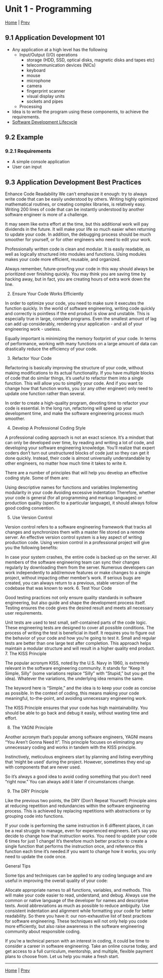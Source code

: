 # Unit 1 - Programming 

[Home](README.md) | [Prev](09_Algorithms.md)

## 9.1 Application Development 101

- Any application at a high level has the following
	- Input/Output (I/O) operations
		- storage (HDD, SSD, optical disks, magnetic disks and tapes etc)
		- telecommunication devices (NICs)
		- keyboard
		- mouse
		- microphone
		- camera
		- fingerprint scanner
		- visual display units
		- sockets and pipes
	- Processing
- Idea is to write the program using these components, to achieve the requirements.
- [Software Development Lifecycle](https://www.tutorialspoint.com/sdlc/sdlc_overview.htm)

## 9.2 Example

### 9.2.1 Requirements

- A simple console application
- User can input 

## 9.3 Application Development Best Practices

Enhance Code Readability
We can’t emphasize it enough: try to always write code that can be easily understood by others. Writing highly optimized mathematical routines, or creating complex libraries, is relatively easy. Writing 200 lines of code that can be instantly understood by another software engineer is more of a challenge.

It may seem like extra effort at the time, but this additional work will pay dividends in the future. It will make your life so much easier when returning to update your code. In addition, the debugging process should be much smoother for yourself, or for other engineers who need to edit your work.

Professionally written code is clean and modular. It is easily readable, as well as logically structured into modules and functions. Using modules makes your code more efficient, reusable, and organized.

Always remember, future-proofing your code in this way should always be prioritized over finishing quickly. You may think you are saving time by hacking away, but in fact, you are creating hours of extra work down the line.

2. Ensure Your Code Works Efficiently

In order to optimize your code, you need to make sure it executes the  function quickly. In the world of software engineering, writing code quickly and correctly is pointless if the end product is slow and unstable. This is especially true in large, complex programs. Even the smallest amount of lag can add up considerably, rendering your application - and all of your engineering work - useless.

Equally important is minimizing the memory footprint of your code. In terms of performance, working with many functions on a large amount of data can drastically reduce the efficiency of your code.

3. Refactor Your Code

Refactoring is basically improving the structure of your code, without making modifications to its actual functionality. If you have multiple blocks of code that do similar things, it’s useful to refactor them into a single function. This will allow you to simplify your code. And if you want to change how that function works, you (or any other engineer) only need to update one function rather than several.

In order to create a high-quality program, devoting time to refactor your code is essential. In the long run, refactoring will speed up your development time, and make the software engineering process much smoother.

4. Develop A Professional Coding Style

A professional coding approach is not an exact science. It’s a mindset that can only be developed over time, by reading and writing a lot of code, and developing your software engineering knowledge. You’ll realize that expert coders don’t turn out unstructured blocks of code just so they can get it done quickly. Instead, their code is almost universally understandable by other engineers, no matter how much time it takes to write it.

There are a number of principles that will help you develop an effective coding style. Some of them are:

Using descriptive names for functions and variables
Implementing modularity in your code
Avoiding excessive indentation
Therefore, whether your code is general (for all programming and markup languages) or production quality (specific to a particular language), it should always follow good coding convention.

5. Use Version Control

Version control refers to a software engineering framework that tracks all changes and synchronizes them with a master file stored on a remote server. An effective version control system is a key aspect of writing production code. Using version control in a professional project will give you the following benefits:

In case your system crashes, the entire code is backed up on the server.
All members of the software engineering team can sync their changes regularly by downloading them from the server.
Numerous developers can work independently to add/remove features or make changes to a single project, without impacting other member’s work.
If serious bugs are created, you can always return to a previous, stable version of the codebase that was known to work.
6. Test Your Code

Good testing practices not only ensure quality standards in software engineering, but also guide and shape the development process itself. Testing ensures the code gives the desired result and meets all necessary user requirements.

Unit tests are used to test small, self-contained parts of the code logic. These engineering tests are designed to cover all possible conditions.
The process of writing the test is beneficial in itself. It requires you to figure out the behavior of your code and how you’re going to test it.
Small and regular tests are better than one large test after completion. This approach helps maintain a modular structure and will result in a higher quality end product.
7. The KISS Principle

The popular acronym KISS, noted by the U.S. Navy in 1960, is extremely relevant in the software engineering community. It stands for “Keep It Simple, Silly” (some variations replace “Silly” with “Stupid,” but you get the idea). Whatever the variations, the underlying idea remains the same.

The keyword here is “Simple,” and the idea is to keep your code as concise as possible. In the context of coding, this means making your code meaningful, to-the-point, and avoiding unnecessary engineering work.

The KISS Principle ensures that your code has high maintainability. You should be able to go back and debug it easily, without wasting time and effort.

8.  The YAGNI Principle

Another acronym that’s popular among software engineers, YAGNI means “You Aren’t Gonna Need It”. This principle focuses on eliminating any unnecessary coding and works in tandem with the KISS principle.

Instinctively, meticulous engineers start by planning and listing everything that ‘might be used’ during the project. However, sometimes they end up with components that are never used.

So it’s always a good idea to avoid coding something that you don’t need “right now.” You can always add it later if circumstances change.

9. The DRY Principle

Like the previous two points, the DRY (Don’t Repeat Yourself) Principle aims at reducing repetition and redundancies within the software engineering process. This is achieved by replacing repetitions with abstractions or by grouping code into functions.

If your code is performing the same instruction in 6 different places, it can be a real struggle to manage, even for experienced engineers. Let’s say you decide to change how that instruction works. You need to update your code 6 times for just 1 change! It’s therefore much better practice to create a single function that performs the instruction once, and reference this function each time it’s needed.If you want to change how it works, you only need to update the code once.

General Tips

Some tips and techniques can be applied to any coding language and are useful in improving the overall quality of your code:

Allocate appropriate names to all functions, variables, and methods. This will make your code easier to read, understand, and debug.
Always use the common or native language of the developer for names and descriptive texts. Avoid abbreviations as much as possible to reduce ambiguity.
Use consistent indentation and alignment while formatting your code for better readability.
So there you have it: our non-exhaustive list of best practices for software engineering. These techniques will not only help you code more efficiently, but also raise awareness in the software engineering community about responsible coding.

If you’re a technical person with an interest in coding, it could be time to consider a career in software engineering. Take an online course today, and get access to a full curriculum, mentorship, and multiple, flexible payment plans to choose from. Let us help you make a fresh start.

***
[Home](README.md) | [Prev](09_Algorithms.md)